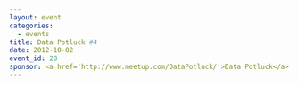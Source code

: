 ```yaml
---
layout: event
categories: 
  - events
title: Data Potluck #4
date: 2012-10-02
event_id: 28
sponsor: <a href='http://www.meetup.com/DataPotluck/'>Data Potluck</a>
---
```



